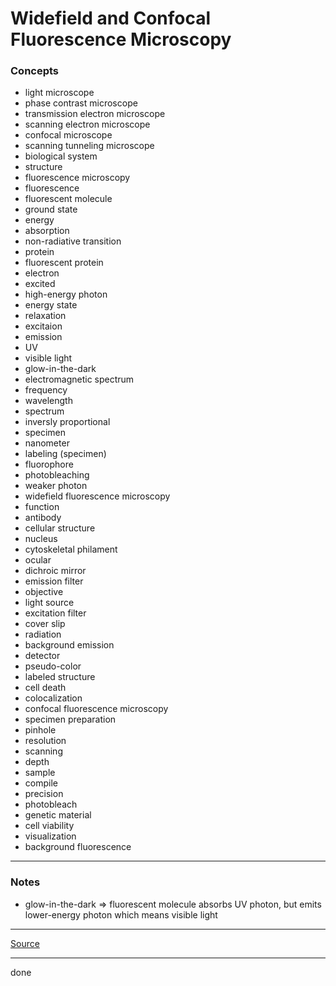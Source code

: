 # Widefield and Confocal Fluorescence Microscopy

### Concepts

- light microscope
- phase contrast microscope
- transmission electron microscope
- scanning electron microscope
- confocal microscope
- scanning tunneling microscope
- biological system
- structure
- fluorescence microscopy
- fluorescence
- fluorescent molecule
- ground state
- energy
- absorption
- non-radiative transition
- protein
- fluorescent protein
- electron
- excited
- high-energy photon
- energy state
- relaxation
- excitaion
- emission
- UV
- visible light
- glow-in-the-dark
- electromagnetic spectrum
- frequency
- wavelength
- spectrum
- inversly proportional
- specimen
- nanometer
- labeling (specimen)
- fluorophore
- photobleaching
- weaker photon
- widefield fluorescence microscopy
- function
- antibody
- cellular structure
- nucleus
- cytoskeletal philament
- ocular
- dichroic mirror
- emission filter
- objective
- light source
- excitation filter
- cover slip
- radiation
- background emission
- detector
- pseudo-color
- labeled structure
- cell death
- colocalization
- confocal fluorescence microscopy
- specimen preparation
- pinhole
- resolution
- scanning
- depth
- sample
- compile
- precision
- photobleach
- genetic material
- cell viability
- visualization
- background fluorescence

---

### Notes

- glow-in-the-dark => fluorescent molecule absorbs UV photon, but emits lower-energy photon which means visible light

---

[Source](https://youtu.be/j1Krn0kkSUg)

---

done